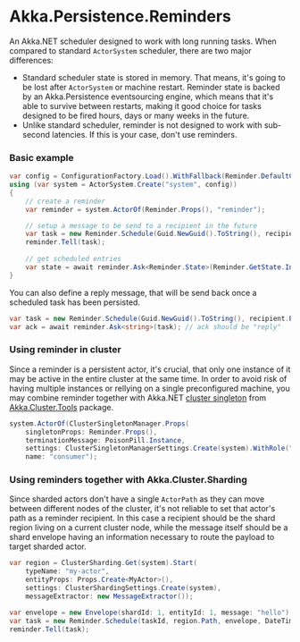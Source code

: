 # Akka.Persistence.Reminders

An Akka.NET scheduler designed to work with long running tasks. When compared to standard `ActorSystem` scheduler, there are two major differences:

- Standard scheduler state is stored in memory. That means, it's going to be lost after `ActorSystem` or machine restart. Reminder state is backed by an Akka.Persistence eventsourcing engine, which means that it's able to survive between restarts, making it good choice for tasks designed to be fired hours, days or many weeks in the future.
- Unlike standard scheduler, reminder is not designed to work with sub-second latencies. If this is your case, don't use reminders.

### Basic example


```csharp
var config = ConfigurationFactory.Load().WithFallback(Reminder.DefaultConfig);
using (var system = ActorSystem.Create("system", config))
{
	// create a reminder
	var reminder = system.ActorOf(Reminder.Props(), "reminder");

	// setup a message to be send to a recipient in the future
	var task = new Reminder.Schedule(Guid.NewGuid().ToString(), recipient.Path, "message", DateTime.UtcNow.AddDays(1));
	reminder.Tell(task);
	
	// get scheduled entries
	var state = await reminder.Ask<Reminder.State>(Reminder.GetState.Instance);
}
```

You can also define a reply message, that will be send back once a scheduled task has been persisted.

```csharp
var task = new Reminder.Schedule(Guid.NewGuid().ToString(), recipient.Path, "message", DateTime.UtcNow.AddDays(1), ack: "reply");
var ack = await reminder.Ask<string>(task); // ack should be "reply"
```

### Using reminder in cluster

Since a reminder is a persistent actor, it's crucial, that only one instance of it may be active in the entire cluster at the same time. In order to avoid risk of having multiple instances or rellying on a single preconfigured machine, you may combine reminder together with Akka.NET [cluster singleton](http://getakka.net/articles/clustering/cluster-singleton.html) from [Akka.Cluster.Tools](https://www.nuget.org/packages/Akka.Cluster.Tools/) package.

```csharp
system.ActorOf(ClusterSingletonManager.Props(
    singletonProps: Reminder.Props(),
    terminationMessage: PoisonPill.Instance,
    settings: ClusterSingletonManagerSettings.Create(system).WithRole("reminder")), // use role to limit reminder actor occurrence
    name: "consumer");
```

### Using reminders together with Akka.Cluster.Sharding

Since sharded actors don't have a single `ActorPath` as they can move between different nodes of the cluster, it's not reliable to set that actor's path as a reminder recipient. In this case a recipient should be the shard region living on a current cluster node, while the message itself should be a shard envelope having an information necessary to route the payload to target sharded actor.

```csharp
var region = ClusterSharding.Get(system).Start(
    typeName: "my-actor",
    entityProps: Props.Create<MyActor>(),
    settings: ClusterShardingSettings.Create(system),
    messageExtractor: new MessageExtractor());

var envelope = new Envelope(shardId: 1, entityId: 1, message: "hello");
var task = new Reminder.Schedule(taskId, region.Path, envelope, DateTime.UtcNow.AddDays(1));
reminder.Tell(task);
```